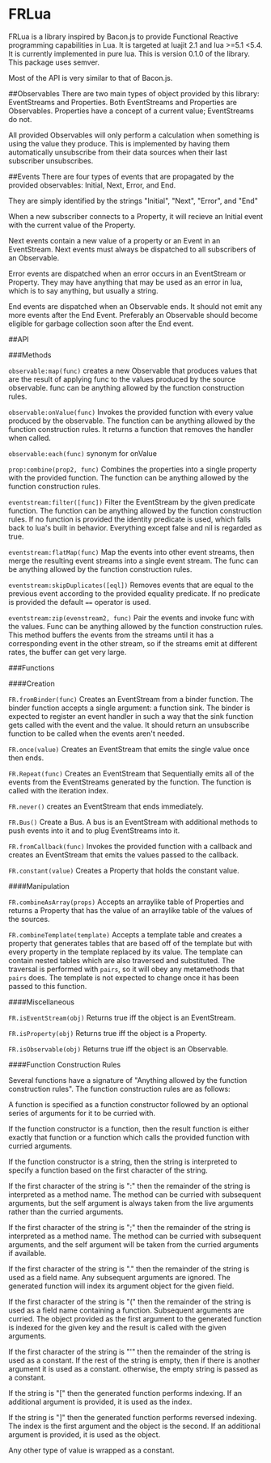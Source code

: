 
FRLua
=====

FRLua is a library inspired by Bacon.js to provide Functional Reactive programming capabilities in Lua.
It is targeted at luajit 2.1 and lua >=5.1 <5.4.
It is currently implemented in pure lua.
This is version 0.1.0 of the library.  This package uses semver.

Most of the API is very similar to that of Bacon.js.

##Observables
There are two main types of object provided by this library: EventStreams and Properties.
Both EventStreams and Properties are Observables.
Properties have a concept of a current value; EventStreams do not.

All provided Observables will only perform a calculation when something is using the value they produce.
This is implemented by having them automatically unsubscribe from their data sources when their last subscriber unsubscribes.

##Events
There are four types of events that are propagated by the provided observables: Initial, Next, Error, and End.

They are simply identified by the strings "Initial", "Next", "Error", and "End"

When a new subscriber connects to a Property, it will recieve an Initial event with the current value of the Property.

Next events contain a new value of a property or an Event in an EventStream. Next events must always be dispatched to all subscribers of an Observable.

Error events are dispatched when an error occurs in an EventStream or Property. They may have anything that may be used as an error in lua, which is to say anything, but usually a string.

End events are dispatched when an Observable ends. It should not emit any more events after the End Event. Preferably an Observable should become eligible for garbage collection soon after the End event.

##API

###Methods

`observable:map(func)` creates a new Observable that produces values that are the result of applying func to the values produced by the source observable.
func can be anything allowed by the function construction rules. 

`observable:onValue(func)` Invokes the provided function with every value produced by the observable. The function can be anything allowed by the function construction rules. It returns a function that removes the handler when called.

`observable:each(func)` synonym for onValue

`prop:combine(prop2, func)` Combines the properties into a single property with the provided function. The function can be anything allowed by the function construction rules.

`eventstream:filter([func])` Filter the EventStream by the given predicate function. The function can be anything allowed by the function construction rules. If no function is provided the identity predicate is used, which falls back to lua's built in behavior. Everything except false and nil is regarded as true.

`eventstream:flatMap(func)`  Map the events into other event streams, then merge the resulting event streams into a single event stream. The func can be anything allowed by the function construction rules.

`eventstream:skipDuplicates([eql])` Removes events that are equal to the previous event according to the provided equality predicate. If no predicate is provided the default `==` operator is used.

`eventstream:zip(evenstream2, func)` Pair the events and invoke func with the values. Func can be anything allowed by the function construction rules. This method buffers the events from the streams until it has a corresponding event in the other stream, so if the streams emit at different rates, the buffer can get very large.

###Functions

####Creation

`FR.fromBinder(func)` Creates an EventStream from a binder function. The binder function accepts a single argument: a function sink. The binder is expected to register an event handler in such a way that the sink function gets called with the event and the value. It should return an unsubscribe function to be called when the events aren't needed.

`FR.once(value)` Creates an EventStream that emits the single value once then ends.

`FR.Repeat(func)` Creates an EventStream that Sequentially emits all of the events from the EventStreams generated by the function. The function is called with the iteration index.

`FR.never()` creates an EventStream that ends immediately.

`FR.Bus()` Create a Bus. A bus is an EventStream with additional methods to push events into it and to plug EventStreams into it.

`FR.fromCallback(func)` Invokes the provided function with a callback and creates an EventStream that emits the values passed to the callback.

`FR.constant(value)` Creates a Property that holds the constant value.

####Manipulation

`FR.combineAsArray(props)` Accepts an arraylike table of Properties and returns a Property that has the value of an arraylike table of the values of the sources.

`FR.combineTemplate(template)` Accepts a template table and creates a property that generates tables that are based off of the template but with every property in the template replaced by its value.
The template can contain nested tables which are also traversed and substituted. The traversal is performed with `pairs`, so it will obey any metamethods that `pairs` does. The template is not expected to change once it has been passed to this function.

####Miscellaneous

`FR.isEventStream(obj)` Returns true iff the object is an EventStream.

`FR.isProperty(obj)` Returns true iff the object is a Property.

`FR.isObservable(obj)` Returns true iff the object is an Observable.

####Function Construction Rules

Several functions have a signature of "Anything allowed by the function construction rules". The function construction rules are as follows:

A function is specified as a function constructor followed by an optional series of arguments for it to be curried with.

If the function constructor is a function, then the result function is either exactly that function or a function which calls the provided function with curried arguments.

If the function constructor is a string, then the string is interpreted to specify a function based on the first character of the string.

If the first character of the string is ":" then the remainder of the string is interpreted as a method name. The method can be curried with subsequent arguments, but the self argument is always taken from the live arguments rather than the curried arguments.

If the first character of the string is ";" then the remainder of the string is interpreted as a method name. The method can be curried with subsequent arguments, and the self argument will be taken from the curried arguments if available.

If the first character of the string is "." then the remainder of the string is used as a field name. Any subsequent arguments are ignored. The generated function will index its argument object for the given field.

If the first character of the string is "(" then the remainder of the string is used as a field name containing a function. Subsequent arguments are curried. The object provided as the first argument to the generated function is indexed for the given key and the result is called with the given arguments.

If the first character of the string is "'" then the remainder of the string is used as a constant. If the rest of the string is empty, then if there is another argument it is used as a constant. otherwise, the empty string is passed as a constant.

If the string is "[" then the generated function performs indexing. If an additional argument is provided, it is used as the index.

If the string is "]" then the generated function performs reversed indexing. The index is the first argument and the object is the second. If an additional argument is provided, it is used as the object.

Any other type of value is wrapped as a constant.
